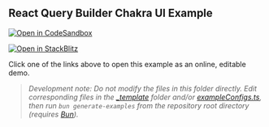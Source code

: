 ## React Query Builder Chakra UI Example

[![Open in CodeSandbox](https://img.shields.io/badge/Open_in-CodeSandbox-000000?logo=codesandbox)](https://codesandbox.io/p/sandbox/github/react-querybuilder/react-querybuilder/tree/main/examples/chakra?file=/src/App.tsx)

[![Open in StackBlitz](https://img.shields.io/badge/Open_in-StackBlitz-1269D3?logo=stackblitz)](https://stackblitz.com/github/react-querybuilder/react-querybuilder/tree/main/examples/chakra?file=src/App.tsx)

Click one of the links above to open this example as an online, editable demo.

> _Development note: Do not modify the files in this folder directly. Edit corresponding files in the [\_template](../_template) folder and/or [exampleConfigs.ts](../exampleConfigs.ts), then run `bun generate-examples` from the repository root directory (requires [Bun](https://bun.sh/))._
